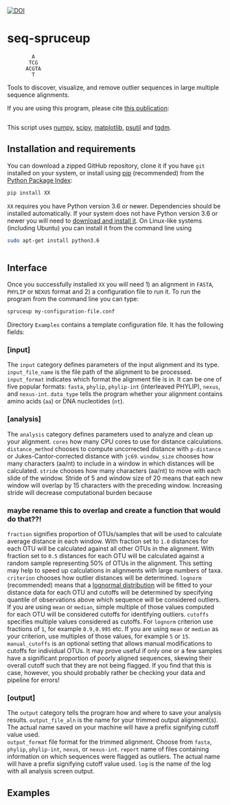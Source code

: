 [![DOI](https://zenodo.org/badge/@@@.svg)](https://zenodo.org/badge/latestdoi/@@@)

# seq-spruceup
```
        A  
       TCG  
      ACGTA  
        T 
```

Tools to discover, visualize, and remove outlier sequences in large multiple sequence alignments. 

If you are using this program, please cite [this publication](link):
```
```

This script uses [numpy](link), [scipy](link), [matplotlib](link), [psutil](link) and [tqdm](link).

## Installation and requirements

You can download a zipped GitHub repository, clone it if you have `git` installed on your system, or install using [pip](https://pip.pypa.io/en/latest/installing.html) (recommended) from the [Python Package Index](https://pypi.python.org/pypi/XX/):
```bash
pip install XX
```

`XX` requires you have Python version 3.6 or newer. Dependencies should be installed automatically. If your system does not have Python version 3.6 or newer you will need to [download and install it](http://www.python.org/downloads/). On Linux-like systems (including Ubuntu) you can install it from the command line using

```bash
sudo apt-get install python3.6
```




```bash

```

## Interface
Once you successfully installed `XX` you will need 1) an alignment in `FASTA`, `PHYLIP` or `NEXUS` format and 2) a configuration file to run it. To run the program from the command line you can type:
```bash
spruceup my-configuration-file.conf
```
Directory `Examples` contains a template configuration file. It has the following fields:
### [input]
The `input` category defines parameters of the input alignment and its type.
`input_file_name` is the file path of the alignment to be processed. 
`input_format` indicates which format the alignment file is in. It can be one of five popular formats: `fasta`, `phylip`, `phylip-int` (interleaved PHYLIP), `nexus`, and `nexus-int`. 
`data_type` tells the program whether your alignment contains amino acids (`aa`) or DNA nucleotides (`nt`).  
### [analysis]
The `analysis` category defines parameters used to analyze and clean up your alignment. 
`cores` how many CPU cores to use for distance calculations.
`distance_method` chooses to compute uncorrected distance with `p-distance` or Jukes-Cantor-corrected distance with `jc69`.
`window_size` chooses how many characters (aa/nt) to include in a window in which distances will be calculated.
`stride` chooses how many characters (aa/nt) to move with each slide of the window. Stride of 5 and window size of 20 means that each new window will overlap by 15 characters with the preceding window. Increasing stride will decrease computational burden because
### maybe rename this to overlap and create a function that would do that??!
`fraction` signifies proportion of OTUs/samples that will be used to calculate average distance in each window. With fraction set to `1.0` distances for each OTU will be calculated against all other OTUs in the alignment. With fraction set to `0.5` distances for each OTU will be calculated against a random sample representing 50% of OTUs in the alignment. This setting may help to speed up calculations in alignments with large numbers of taxa.   
`criterion` chooses how outlier distances will be determined. `lognorm` (recommended) means that a [lognormal distribution](https://en.wikipedia.org/wiki/Log-normal_distribution) will be fitted to your distance data for each OTU and cutoffs will be determined by specifying quantile of observations above which sequence will be considered outliers. If you are using `mean` or `median`, simple multiple of those values computed for each OTU will be considered cutoffs for identifying outliers. 
`cutoffs` specifies multiple values considered as cutoffs. For `lognorm` criterion use fractions of `1`, for example `0.9,0.995` etc. If you are using `mean` or `median` as your criterion, use multiples of those values, for example `5` or `15`.  
`manual_cutoffs` is an optional setting that allows manual modifications to cutoffs for individual OTUs. It may prove useful if only one or a few samples have a significant proportion of poorly aligned sequences, skewing their overall cutoff such that they are not being flagged. If you find that this is case, however, you should probably rather be checking your data and pipeline for errors!
### [output]
The `output` category tells the program how and where to save your analysis results.
`output_file_aln` is the name for your trimmed output alignment(s). The actual name saved on your machine will have a prefix signifying cutoff value used.  
`output_format` file format for the trimmed alignment. Choose from `fasta`, `phylip`, `phylip-int`, `nexus`, or `nexus-int`. 
`report` name of files containing information on which sequences were flagged as outliers. The actual name will have a prefix signifying cutoff value used.
`log` is the name of the log with all analysis screen output.






## Examples

